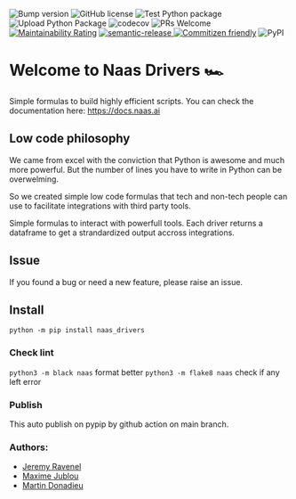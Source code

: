 ![Bump version](https://github.com/jupyter-naas/drivers/workflows/Bump%20version/badge.svg)
![GitHub license](https://img.shields.io/github/license/jupyter-naas/drivers)
![Test Python package](https://github.com/jupyter-naas/drivers/workflows/Test%20Python%20package/badge.svg)
![Upload Python Package](https://github.com/jupyter-naas/drivers/workflows/Upload%20Python%20Package/badge.svg)
![codecov](https://codecov.io/gh/jupyter-naas/drivers/branch/master/graph/badge.svg?token=IUF0AKYEB0)
![PRs Welcome](https://img.shields.io/badge/PRs-welcome-brightgreen.svg)
[![Maintainability Rating](https://sonarcloud.io/api/project_badges/measure?project=jupyter-naas_drivers&metric=sqale_rating)](https://sonarcloud.io/dashboard?id=jupyter-naas_naas)
<a href="#badge">
  <img alt="semantic-release" src="https://img.shields.io/badge/%20%20%F0%9F%93%A6%F0%9F%9A%80-semantic--release-e10079.svg">
</a>
<a href="http://commitizen.github.io/cz-cli/"><img alt="Commitizen friendly" src="https://img.shields.io/badge/commitizen-friendly-brightgreen.svg"></a>
![PyPI](https://img.shields.io/pypi/v/naas_drivers)

# Welcome to Naas Drivers 🏎

Simple formulas to build highly efficient scripts.
You can check the documentation here: https://docs.naas.ai

## Low code philosophy

We came from excel with the conviction that Python is awesome and much more powerful.
But the number of lines you have to write in Python can be overwelming. 

So we created simple low code formulas that tech and non-tech people can use to facilitate integrations with third party tools.

Simple formulas to interact with powerfull tools.
Each driver returns a dataframe to get a strandardized output accross integrations.

## Issue
If you found a bug or need a new feature, please raise an issue.

## Install

`python -m pip install naas_drivers`

### Check lint

`python3 -m black naas` format better
`python3 -m flake8 naas` check if any left error

### Publish

This auto publish on pypip by github action on main branch.

### Authors:
* [Jeremy Ravenel](https://github.com/jravenel)
* [Maxime Jublou](https://github.com/Dr0p42)
* [Martin Donadieu](https://github.com/riderx)
